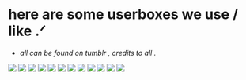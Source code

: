 # **here are some userboxes we use / like** .ᐟ
- *all can be found on tumblr , credits to all .*

![](https://64.media.tumblr.com/071c7eff63c1988ab093fa34479eb975/756049eca597ff6a-c2/s400x600/387f5f578c2d24e530d662c126b8ba3a4aa898f7.pnj) ![](https://64.media.tumblr.com/81035ca9c934fa7f78b8457e119c103e/a6bd476c67c3e49f-af/s400x600/c41648b90d5689a7fcfc2607b9fc3b52d3aaa99b.pnj) ![](https://64.media.tumblr.com/05d452b0cf65b9fd0a1037014b0a9f50/5ed6d60e6ae41bd4-81/s250x400/6689f6bb51931d5b8d6c6e81ed5874dad7ce948a.pnj) ![](https://64.media.tumblr.com/35bdca0c34f47dc02e163472da036a23/2fbe3a14e0831802-85/s400x600/3f73f3277ab1aeea6b311b968964198d0d629ed5.pnj) ![](https://64.media.tumblr.com/8c168e7a4926ad7fa618d93e07341a60/e368cd6eeb5ae41e-b3/s400x600/f5fd567a466f26f9b51c915e306ea6a1dbf3154e.pnj) ![](https://64.media.tumblr.com/165dcc4860f6adc06643946b15675452/3cca0fef09f74e77-42/s400x600/bf2363ab8e85732c4b0430d91c2874bdf286e17f.pnj) ![](https://64.media.tumblr.com/ca22876dabe16d8f8695e19f30cec3c0/427e9099910dcd43-a5/s400x600/7167c5bd9c0574ca2e514e3b08c1ceb2b26aced5.jpg) ![](https://64.media.tumblr.com/08320ccc52bc43cb28756b0be6e6b440/29f6ad26bab284a1-25/s540x810/b2cf25e4812e96dcc141b03c3dd40789aca9fed5.pnj) ![](https://64.media.tumblr.com/b230b029a702f549dcb21b234c480def/8b78c351e73b048f-40/s400x600/6df907ea9269d60dd430e56e8f9465e5de71f987.jpg) ![](https://64.media.tumblr.com/6055d4a6cdcc1b81b4aaf94876e507f7/dddc22b76f7dc56b-5b/s400x600/b955900eb0ed565eefc5003218c6e49fba31df64.pnj) ![](https://64.media.tumblr.com/99e263a44df321fea7529ea9c182b008/d2dba70af328e965-4d/s400x600/b9ecfe03ce0867c3674d5083cd23cf6d7a84e446.pnj) ![](https://64.media.tumblr.com/21fdf9e4a8b74f71ae3f4415397a10c6/790ae85fe3905c60-5c/s400x600/ff1833aa7a6dd4cbb0063eb2f2592ad4ed960eab.pnj)

